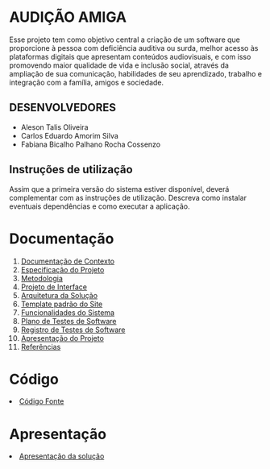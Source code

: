 # AUDIÇÃO AMIGA

Esse projeto tem como objetivo central a criação de um software que proporcione à pessoa com deficiência auditiva ou surda, melhor acesso às plataformas digitais que apresentam conteúdos audiovisuais, e com isso promovendo maior qualidade de vida e inclusão social, através da ampliação de sua comunicação, habilidades de seu aprendizado, trabalho e integração com a família, amigos e sociedade.

## DESENVOLVEDORES

* Aleson Talis Oliveira
* Carlos Eduardo Amorim Silva
* Fabiana Bicalho Palhano Rocha Cossenzo

## Instruções de utilização

Assim que a primeira versão do sistema estiver disponível, deverá complementar com as instruções de utilização. Descreva como instalar eventuais dependências e como executar a aplicação.

# Documentação

<ol>
<li><a href="documentation/01-Documentação de Contexto.md"> Documentação de Contexto</a></li>
<li><a href="documentation/02-Especificação do Projeto.md"> Especificação do Projeto</a></li>
<li><a href="documentation/03-Metodologia.md"> Metodologia</a></li>
<li><a href="documentation/04-Projeto de Interface.md"> Projeto de Interface</a></li>
<li><a href="documentation/05-Arquitetura da Solução.md"> Arquitetura da Solução</a></li>
<li><a href="documentation/06-Template padrão do Site.md"> Template padrão do Site</a></li>
<li><a href="documentation/07-Funcionalidades do Sistema.md"> Funcionalidades do Sistema</a></li>  
<li><a href="documentation/08-Plano de Testes de Software.md"> Plano de Testes de Software</a></li>
<li><a href="documentation/09-Registro de Testes de Software.md"> Registro de Testes de Software</a></li>
<li><a href="documentation/10-Apresentação do Projeto.md"> Apresentação do Projeto</a></li>
<li><a href="documentation/11-Referências.md"> Referências</a></li>
</ol>

# Código

<li><a href="src/README.md"> Código Fonte</a></li>

# Apresentação

<li><a href="presentation/README.md"> Apresentação da solução</a></li>
